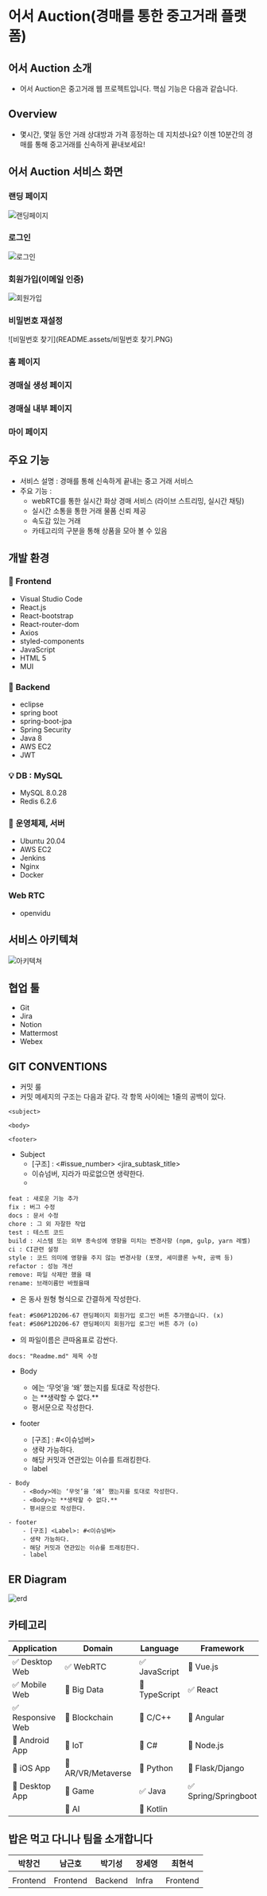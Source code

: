 # 어서 Auction(경매를 통한 중고거래 플랫폼)



## 어서 Auction 소개 ##

- 어서 Auction은 중고거래 웹 프로젝트입니다. 핵심 기능은 다음과 같습니다.



## Overview

- 몇시간, 몇일 동안 거래 상대방과 가격 흥정하는 데 지치셨나요? 이젠 10분간의 경매를 통해 중고거래를 신속하게 끝내보세요!



## 어서 Auction 서비스 화면 ##

### 랜딩 페이지 ###

![랜딩페이지](README.assets/랜딩페이지.PNG)

### 로그인 ###

![로그인](README.assets/로그인-16451491943251.PNG)

### 회원가입(이메일 인증) ###

![회원가입](README.assets/회원가입-16451492034582.PNG)

### 비밀번호 재설정 ###

![비밀번호 찾기](README.assets/비밀번호 찾기.PNG)



### 홈 페이지 ###



### 경매실 생성 페이지 ###



### 경매실 내부 페이지 ###



### 마이 페이지 ###





## 주요 기능 ##

- 서비스 설명 : 경매를 통해 신속하게 끝내는 중고 거래 서비스
- 주요 기능 :
  - webRTC를 통한 실시간 화상 경매 서비스 (라이브 스트리밍, 실시간 채팅)
  - 실시간 소통을 통한 거래 물품 신뢰 제공
  - 속도감 있는 거래
  - 카테고리의 구분을 통해 상품을 모아 볼 수 있음



## 개발 환경 ##

### 💎 Frontend ###

- Visual Studio Code
- React.js
- React-bootstrap
- React-router-dom
- Axios
- styled-components
- JavaScript
- HTML 5
- MUI



### 👑 **Backend**  ###

- eclipse
- spring boot
- spring-boot-jpa
- Spring Security
- Java 8
- AWS EC2
- JWT



### 💡 DB : MySQL ###

- MySQL 8.0.28
- Redis 6.2.6



### 🌳 **운영체제, 서버** ###

- Ubuntu 20.04
- AWS EC2
- Jenkins
- Nginx
- Docker



### Web RTC ###

- openvidu



## 서비스 아키텍쳐 ##



![아키텍쳐](README.assets/아키텍쳐.png)



## 협업 툴 ##

- Git
- Jira
- Notion
- Mattermost
- Webex



## GIT CONVENTIONS ##

- 커밋 룰
- 커밋 메세지의 구조는 다음과 같다. 각 항목 사이에는 1줄의 공백이 있다.

```
<subject>

<body>

<footer>
```

- Subject
  - [구조] <type>: <#issue_number> <jira_subtask_title>
  - 이슈넘버, 지라가 따로없으면 생략한다.
  - <type>

```
feat : 새로운 기능 추가
fix : 버그 수정
docs : 문서 수정
chore : 그 외 자잘한 작업
test : 테스트 코드
build : 시스템 또는 외부 종속성에 영향을 미치는 변경사항 (npm, gulp, yarn 레벨)
ci : CI관련 설정
style : 코드 의미에 영향을 주지 않는 변경사항 (포맷, 세미콜론 누락, 공백 등)
refactor : 성능 개선
remove: 파일 삭제만 했을 때
rename: 브래이름만 바꿨을때
```

- <description>은 동사 원형 형식으로 간결하게 작성한다.

```
feat: #S06P12D206-67 랜딩페이지 회원가입 로그인 버튼 추가했습니다. (x)
feat: #S06P12D206-67 랜딩페이지 회원가입 로그인 버튼 추가 (o)
```

- <decription>의 파일이름은 큰따옴표로 감싼다.

```
docs: "Readme.md" 제목 수정
```

- Body

  - <Body>에는 ‘무엇’을 ‘왜’ 했는지를 토대로 작성한다.
  - <Body>는 **생략할 수 없다.**
  - 평서문으로 작성한다.

- footer

  - [구조] <Label>: #<이슈넘버>
  - 생략 가능하다.
  - 해당 커밋과 연관있는 이슈를 트래킹한다.
  - label

  

```
- Body
    - <Body>에는 ‘무엇’을 ‘왜’ 했는지를 토대로 작성한다.
    - <Body>는 **생략할 수 없다.**
    - 평서문으로 작성한다.
    
- footer
    - [구조] <Label>: #<이슈넘버>
    - 생략 가능하다.
    - 해당 커밋과 연관있는 이슈를 트래킹한다.
    - label
```



## ER Diagram ##

![erd](README.assets/erd.png)



## 카테고리

| Application | Domain | Language | Framework |
| ---- | ---- | ---- | ---- |
| :white_check_mark: Desktop Web | :white_check_mark: WebRTC | :white_check_mark: JavaScript | :black_square_button: Vue.js |
| :white_check_mark: Mobile Web | :black_square_button: Big Data | :black_square_button: TypeScript | :white_check_mark: React |
| :white_check_mark: Responsive Web | :black_square_button: Blockchain | :black_square_button: C/C++ | :black_square_button: Angular |
| :black_square_button: Android App | :black_square_button: IoT | :black_square_button: C# | :black_square_button: Node.js |
| :black_square_button: iOS App | :black_square_button: AR/VR/Metaverse | :black_square_button: Python | :black_square_button: Flask/Django |
| :black_square_button: Desktop App | :black_square_button: Game | :white_check_mark: Java | :white_check_mark: Spring/Springboot |
| | :black_square_button: AI | :black_square_button: Kotlin | |



## 밥은 먹고 다니나 팀을 소개합니다 ##

| 박창건   | 남근호   | 박기성  | 장세영 | 최현석   |
| -------- | -------- | ------- | ------ | -------- |
|          |          |         |        |          |
| Frontend | Frontend | Backend | Infra  | Frontend |

